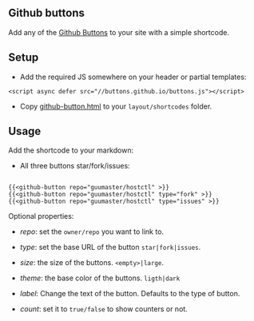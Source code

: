 ## Github buttons

Add any of the [Github Buttons](https://buttons.github.io/) to your site with a simple shortcode.


## Setup

* Add the required JS somewhere on your header or partial templates:

```gotemplate
<script async defer src="//buttons.github.io/buttons.js"></script>
```

* Copy [github-button.html](layout/shortcodes/github-button.html) to your `layout/shortcodes` folder. 


## Usage

Add the shortcode to your markdown:

* All three buttons star/fork/issues:
```gotemplate

{{<github-button repo="guumaster/hostctl" >}}
{{<github-button repo="guumaster/hostctl" type="fork" >}}
{{<github-button repo="guumaster/hostctl" type="issues" >}}
```

Optional properties:

* _repo_: set the `owner/repo` you want to link to.

* _type_: set the base URL of the button `star|fork|issues`.

* _size_: the size of the buttons. `<empty>|large`.

* _theme_: the base color of the buttons. `ligth|dark`

* _label_: Change the text of the button. Defaults to the type of button.

* _count_: set it to `true/false` to show counters or not.

